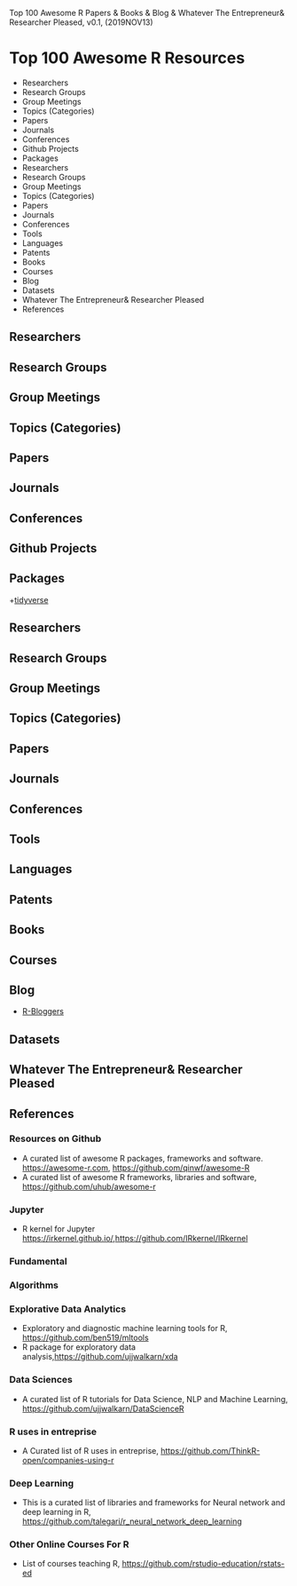 Top 100 Awesome R Papers & Books & Blog & Whatever The Entrepreneur& Researcher Pleased, v0.1, 
(2019NOV13)

# Top 100 Awesome R Resources
+ Researchers
+ Research Groups
+ Group Meetings
+ Topics (Categories)
+ Papers
+ Journals
+ Conferences
+ Github Projects
+ Packages
+ Researchers
+ Research Groups
+ Group Meetings
+ Topics (Categories)
+ Papers
+ Journals
+ Conferences
+ Tools
+ Languages
+ Patents
+ Books
+ Courses
+ Blog
+ Datasets
+ Whatever The Entrepreneur& Researcher Pleased
+ References


## Researchers

## Research Groups

## Group Meetings

## Topics (Categories)

## Papers

## Journals

## Conferences

## Github Projects

## Packages
+[tidyverse](https://www.tidyverse.org/)

## Researchers

## Research Groups

## Group Meetings

## Topics (Categories)

## Papers

## Journals

## Conferences

## Tools

## Languages

## Patents

## Books

## Courses

## Blog
+ [R-Bloggers](https://www.r-bloggers.com/)

## Datasets

## Whatever The Entrepreneur& Researcher Pleased





## References 


### Resources on Github
+ A curated list of awesome R packages, frameworks and software. https://awesome-r.com, https://github.com/qinwf/awesome-R
+ A curated list of awesome R frameworks, libraries and software, https://github.com/uhub/awesome-r

### Jupyter
+ R kernel for Jupyter https://irkernel.github.io/,https://github.com/IRkernel/IRkernel

### Fundamental

### Algorithms

### Explorative Data Analytics
+ Exploratory and diagnostic machine learning tools for R, https://github.com/ben519/mltools
+ R package for exploratory data analysis,https://github.com/ujjwalkarn/xda

### Data Sciences
+ A curated list of R tutorials for Data Science, NLP and Machine Learning, https://github.com/ujjwalkarn/DataScienceR

### R uses in entreprise
+ A Curated list of R uses in entreprise, https://github.com/ThinkR-open/companies-using-r

### Deep Learning
+ This is a curated list of libraries and frameworks for Neural network and deep learning in R, https://github.com/talegari/r_neural_network_deep_learning

### Other Online Courses For R
+ List of courses teaching R, https://github.com/rstudio-education/rstats-ed
